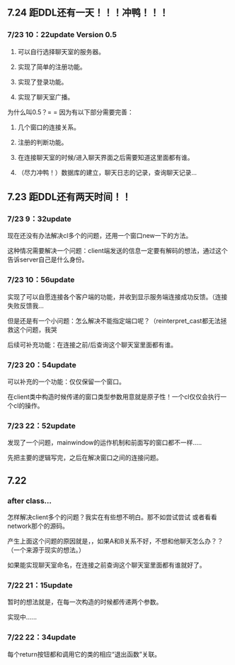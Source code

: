 ## 7.24 距DDL还有一天！！！冲鸭！！！

### 7/23 10：22update Version 0.5

1. 可以自行选择聊天室的服务器。

2. 实现了简单的注册功能。

3. 实现了登录功能。

4. 实现了聊天室广播。

为什么叫0.5？= = 因为有以下部分需要完善：

1. 几个窗口的连接关系。

2. 注册的判断功能。

3. 在连接聊天室的时候/进入聊天界面之后需要知道这里面都有谁。

4. （尽力冲鸭！）数据库的建立，聊天日志的记录，查询聊天记录...

## 7.23 距DDL还有两天时间！！

### 7/23 9：32update

现在还没有办法解决cl多个的问题，还用一个窗口new一下的方法。

这种情况需要解决一个问题：client端发送的信息一定要有解码的想法，通过这个告诉server自己是什么身份。

### 7/23 10：56update

实现了可以自愿连接各个客户端的功能，并收到显示服务端连接成功反馈。（连接失败反馈我...

但是还是有一个小问题：怎么解决不能指定端口呢？（reinterpret_cast都无法拯救这个问题，我哭

后续可补充功能：在连接之前/后查询这个聊天室里面都有谁。

### 7/23 20：54update

可以补充的一个功能：仅仅保留一个窗口。

在client类中构造时候传递的窗口类型参数用意就是原子性！一个cl仅仅会执行一个cl的操作。

### 7/23 22：52update

发现了一个问题，mainwindow的运作机制和前面写的窗口都不一样.....

先把主要的逻辑写完，之后在解决窗口之间的连接问题。

## 7.22

### after class...

怎样解决client多个的问题？我实在有些想不明白。那不如尝试尝试
或者看看network那个的源码。

产生上面这个问题的原因就是，，如果A和B关系不好，不想和他聊天怎么办？？（一个来源于现实的想法。）

如果能实现聊天室命名，在连接之前查询这个聊天室里面都有谁就好了。

### 7/22 21：15update

暂时的想法就是，在每一次构造的时候都传递两个参数。

实现中......

### 7/22 22：34update

每个return按钮都和调用它的类的相应“退出函数”关联。